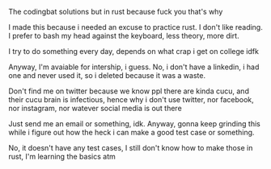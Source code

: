 The codingbat solutions but in rust because fuck you that's why

I made this because i needed an excuse to practice rust. I don't like reading. I prefer to bash my head against the keyboard, less theory, more dirt.

I try to do something every day, depends on what crap i get on college idfk

Anyway, I'm avaiable for intership, i guess. No, i don't have a linkedin, i had one and never used it, so i deleted because it was a waste.

Don't find me on twitter because we know ppl there are kinda cucu, and their cucu brain is infectious, hence why i don't use twitter, nor facebook, nor instagram, nor watever social media is out there

Just send me an email or something, idk. Anyway, gonna keep grinding this while i figure out how the heck i can make a good test case or something.

No, it doesn't have any test cases, I still don't know how to make those in rust, I'm learning the basics atm
